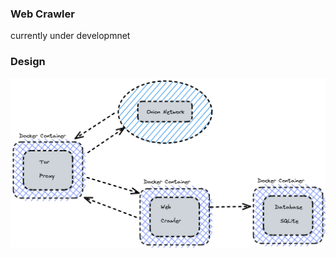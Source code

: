 ### Web Crawler

currently under developmnet


### Design

![WebCrawlerStructure](./WebCrawlerStructure.png)